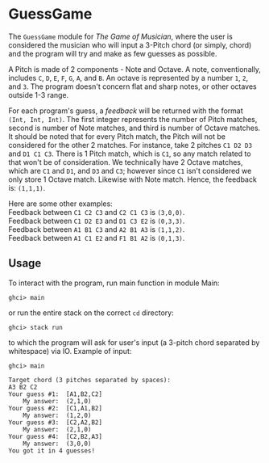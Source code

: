 # GuessGame
The ``GuessGame`` module for *The Game of Musician*, where the user is considered the musician
who will input a 3-Pitch chord (or simply, chord) and the program will try and make as few
guesses as possible.

A Pitch is made of 2 components - Note and Octave. A note, conventionally, includes ``C``,
``D``, ``E``, ``F``, ``G``, ``A``, and ``B``. An octave is represented by a number ``1``, ``2``,
and ``3``. The program doesn't concern flat and sharp notes, or other octaves outside 1-3 range.

For each program's guess, a *feedback* will be returned with the format ``(Int, Int, Int)``. The
first integer represents the number of Pitch matches, second is number of Note matches, and third
is number of Octave matches. It should be noted that for every Pitch match, the Pitch will not be
considered for the other 2 matches. For instance, take 2 pitches ``C1 D2 D3`` and ``D1 C1 C3``.
There is 1 Pitch match, which is ``C1``, so any match related to that won't be of consideration.
We technically have 2 Octave matches, which are ``C1`` and ``D1``, and ``D3`` and ``C3``; however
since ``C1`` isn't considered we only store 1 Octave match. Likewise with Note match. Hence, the
feedback is: ``(1,1,1)``.

Here are some other examples:<br>
Feedback between ``C1 C2 C3`` and ``C2 C1 C3`` is ``(3,0,0)``.<br>
Feedback between ``C1 D2 E3`` and ``D1 C3 E2`` is ``(0,3,3)``.<br>
Feedback between ``A1 B1 C3`` and ``A2 B1 A3`` is ``(1,1,2)``.<br>
Feedback between ``A1 C1 E2`` and ``F1 B1 A2`` is ``(0,1,3)``.

## Usage

To interact with the program, run main function in module Main:
```aidl
ghci> main
```
or run the entire stack on the correct ``cd`` directory:
```aidl
ghci> stack run
```
to which the program will ask for user's input (a 3-pitch chord separated by whitespace) via IO.
Example of input:
```aidl
ghci> main

Target chord (3 pitches separated by spaces):
A3 B2 C2
Your guess #1:  [A1,B2,C2]
    My answer:  (2,1,0)
Your guess #2:  [C1,A1,B2]
    My answer:  (1,2,0)
Your guess #3:  [C2,A2,B2]
    My answer:  (2,1,0)
Your guess #4:  [C2,B2,A3]
    My answer:  (3,0,0)
You got it in 4 guesses!
```
